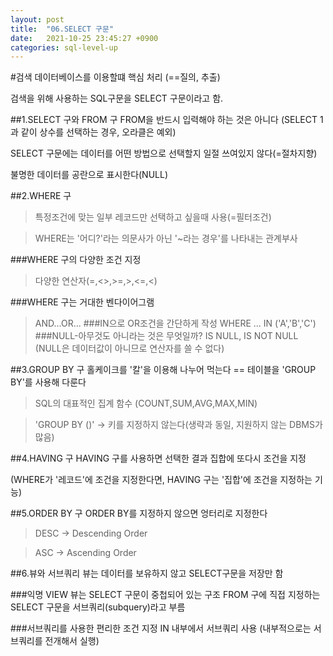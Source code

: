 ```yaml
---
layout: post
title:  "06.SELECT 구문"
date:   2021-10-25 23:45:27 +0900
categories: sql-level-up 
---
```

#검색
데이터베이스를 이용할떄 핵심 처리 (==질의, 추출)

검색을 위해 사용하는 SQL구문을 SELECT 구문이라고 함.

##1.SELECT 구와 FROM 구
FROM을 반드시 입력해야 하는 것은 아니다 (SELECT 1 과 같이 상수를 선택하는 경우, 오라클은 예외)

SELECT 구문에는 데이터를 어떤 방법으로 선택할지 일절 쓰여있지 않다(=절차지향)

불명한 데이터를 공란으로 표시한다(NULL)
    

##2.WHERE 구
>특정조건에 맞는 일부 레코드만 선택하고 싶을때 사용(=필터조건)
>

>WHERE는 '어디?'라는 의문사가 아닌 '~라는 경우'를 나타내는 관계부사
    
###WHERE 구의 다양한 조건 지정
>다양한 연산자(=,<>,>=,>,<=,<)

###WHERE 구는 거대한 벤다이어그램
>AND...OR...
###IN으로 OR조건을 간단하게 작성
>WHERE ... IN ('A','B','C')
###NULL-아무것도 아니라는 것은 무엇일까?
>IS NULL, IS NOT NULL (NULL은 데이터값이 아니므로 연산자를 쓸 수 없다)

##3.GROUP BY 구
홀케이크를 '칼'을 이용해 나누어 먹는다 == 테이블을 'GROUP BY'를 사용해 다룬다

>SQL의 대표적인 집계 함수 (COUNT,SUM,AVG,MAX,MIN)

>'GROUP BY ()' -> 키를 지정하지 않는다(생략과 동일, 지원하지 않는 DBMS가 많음)


##4.HAVING 구
HAVING 구를 사용하면 선택한 결과 집합에 또다시 조건을 지정

(WHERE가 '레코드'에 조건을 지정한다면, HAVING 구는 '집합'에 조건을 지정하는 기능)

##5.ORDER BY 구
ORDER BY를 지정하지 않으면 엉터리로 지정한다

>DESC -> Descending Order

>ASC -> Ascending Order

##6.뷰와 서브쿼리
뷰는 데이터를 보유하지 않고 SELECT구문을 저장만 함

###익명 VIEW
뷰는 SELECT 구문이 중첩되어 있는 구조
FROM 구에 직접 지정하는 SELECT 구문을 서브쿼리(subquery)라고 부름


###서브쿼리를 사용한 편리한 조건 지정
IN 내부에서 서브쿼리 사용
(내부적으로는 서브쿼리를 전개해서 실행)
